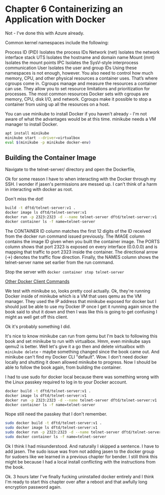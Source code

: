 # Chapter 6 Containerizing an Application with Docker

Not - I've done this with Azure already. 

Common kernel namespaces include the following:

Process ID (PID) Isolates the process IDs
Network (net) Isolates the network interface stack
UTS Isolates the hostname and domain name
Mount (mnt) Isolates the mount points
IPC Isolates the SysV-style interprocess communication
User Isolates the user and group IDs
Using these namespaces is not enough, however. You also need to control how much memory, CPU, and other physical resources a container uses. That’s where cgroups come in. Cgroups manage and measure the resources a container can use. They allow you to set resource limitations and prioritization for processes. The most common resources Docker sets with cgroups are memory, CPU, disk I/O, and network. Cgroups make it possible to stop a container from using up all the resources on a host.

You can use minikube to install Docker if you haven't already - I'm not aware of what the advantages would be at this time. minikube needs a VM manager to install Docker. 

```bash
apt install minikube
minikube start --driver=virtualbox
eval $(minikube -p minikube docker-env)
```

## Building the Container Image

Navigate to the telnet-server/ directory and open the Dockerfile,

Ok for some reason I have to when interacting with the Docker through my SSH. I wonder if jasen's permissions are messed up. I can't think of a harm in interacting with docker as root. 

Don't miss the dot!

```bash
build -t dftd/telnet-server:v1 .
docker image ls dftd/telnet-server:v1
docker run -p 2323:2323 -d --name telnet-server dftd/telnet-server:v1
docker container ls -f name=telnet-server
```

The CONTAINER ID column matches the first 12 digits of the ID received from the docker run command issued previously. The IMAGE column contains the image ID given when you built the container image. The PORTS column shows that port 2323 is exposed on every interface (0.0.0.0) and is mapping that traffic to port 2323 inside the container. The directional arrow (->) denotes the traffic flow direction. Finally, the NAMES column shows the telnet-server name set earlier from the run command.

Stop the server with `docker container stop telnet-server`

[Other Docker Client Commands](https://learning.oreilly.com/library/view/devops-for-the/9781098130251/c06.xhtml#:-:text=Other%20Docker%20Client,working%20with%20containers)

We test with minikube so, looks pretty cool actually. Ok, they're running Docker inside of minikube which is a VM that uses qemu as the VM manager. They used the IP address that minikube exposed for docker but I should just be able to use my Docker IP once I get it running again since the book said to shut it down and then I was like this is going to get confusing I might as well get off this client. 

Ok it's probably something I did. 

It's nice to know minikube can run from qemu but I'm back to following this book and set minikube to run with virtualbox. Hmm, even minikube says qemu2 is better. Well let's give it a go then and delete virtualbox with `minikube delete` - maybe something changed since the book came out. And minikube can't find my Docker CLI "default". Wow. I don't need docker locally and shutting it down allowed minikube to progress. Now I should be able to follow the book again, from building the container. 

I had to use sudo for docker local because there was something wrong with the Linux passkey required to log in to your Docker account. 

```bash
docker build -t dftd/telnet-server:v1 .
docker image ls dftd/telnet-server:v1
docker run -p 2323:2323 -d --name telnet-server dftd/telnet-server:v1
docker container ls -f name=telnet-server
```

Nope still need the passkey that I don't remember. 

```bash
sudo docker build -t dftd/telnet-server:v1 .
sudo docker image ls dftd/telnet-server:v1
sudo docker run -p 2323:2323 -d --name telnet-server dftd/telnet-server:v1
sudo docker container ls -f name=telnet-server
```

Ok I think I had misunderstood. And naturally I skipped a sentence. I have to add jasen. The sudo issue was from not adding jasen to the docker group for sudoers like we learned in a previous chapter for bender. I still think this might be because I had a local install conflicting with the instructions from the book.

Ok. 3 hours later I've finally fucking uninstalled docker entirely and I think I'm ready to start this chapter over after a reboot and that awfully long encryption password again. 